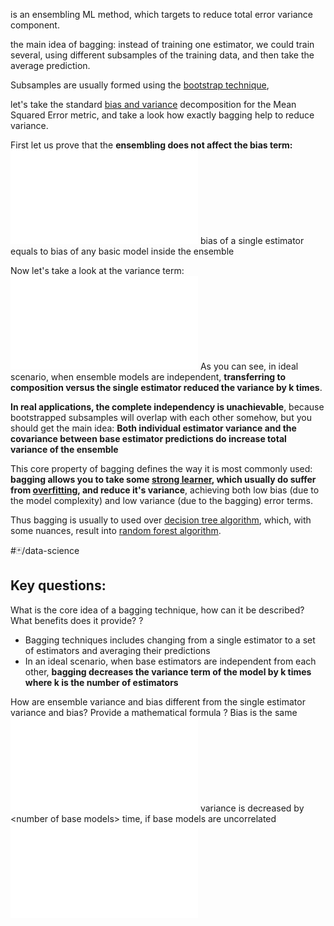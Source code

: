 is an ensembling ML method, which targets to reduce total error variance component.

the main idea of bagging: instead of training one estimator, we could train several, using different subsamples of the training data, and then take the average prediction.

Subsamples are usually formed using the [bootstrap technique](bootstrap%20technique.md), 

let's take the standard [bias and variance](Теория%20вероятностей/bias%20and%20variance%20tradeoff.md#^2b2fb4) decomposition for the Mean Squared Error metric, and take a look how exactly bagging help to reduce variance.

First let us prove that the **ensembling does not affect the bias term:** 
![800](bias%20of%20bagging.md)
bias of a single estimator equals to bias of any basic model inside the ensemble

Now let's take a look at the variance term:
![800](variance%20of%20bagging.md)
As you can see, in ideal scenario, when ensemble models are independent, **transferring to composition versus the single estimator reduced the variance by k times**.

**In real applications, the complete independency is unachievable**, because bootstrapped subsamples will overlap with each other somehow, but you should get the main idea: **Both individual estimator variance and the covariance between base estimator predictions do increase total variance of the ensemble**

This core property of bagging defines the way it is most commonly used: **bagging allows you to take some [strong learner](model%20complexity.md), which usually do suffer from [overfitting](Теория%20вероятностей/bias%20and%20variance%20tradeoff.md#^4e8203), and reduce it's variance**, achieving both low bias (due to the model complexity) and low variance (due to the bagging) error terms.

Thus bagging is usually to used over [decision tree algorithm](decision%20tree%20algorithm.md), which, with some nuances, result into [random forest algorithm](random%20forest%20algorithm.md).

#🃏/data-science  
## Key questions:

What is the core idea of a bagging technique, how can it be described? What benefits does it provide?
?
- Bagging techniques includes changing from a single estimator to a set of estimators and averaging their predictions
- In an ideal scenario, when base estimators are independent from each other, **bagging decreases the variance term of the model by k times where k is the number of estimators**
<!--SR:!2025-11-16,266,330-->

How are ensemble variance and bias different from the single estimator variance and bias? Provide a mathematical formula
?
Bias is the same
![800](bias%20of%20bagging.md)
variance is decreased by \<number of base models> time, if base models are uncorrelated
![800](variance%20of%20bagging.md)
<!--SR:!2025-05-29,55,254-->